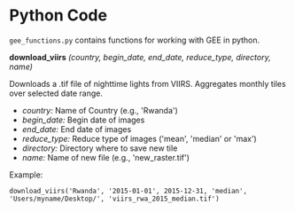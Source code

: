 # Python Code

`gee_functions.py` contains functions for working with GEE in python.

**download_viirs** *(country, begin_date, end_date, reduce_type, directory, name)*

Downloads a .tif file of nighttime lights from VIIRS. Aggregates monthly tiles over selected date range.

- *country:* Name of Country (e.g., 'Rwanda')
- *begin_date:* Begin date of images
- *end_date:* End date of images
- *reduce_type:* Reduce type of images ('mean', 'median' or 'max')
- *directory:* Directory where to save new tile
- *name:* Name of new file (e.g., 'new_raster.tif')

Example:

`download_viirs('Rwanda', '2015-01-01', 2015-12-31, 'median', 'Users/myname/Desktop/', 'viirs_rwa_2015_median.tif')`
